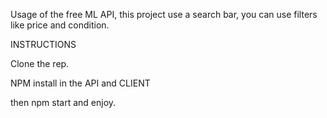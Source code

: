 

Usage of the free ML API, this project use a search bar, you can use filters like price and condition.


INSTRUCTIONS 


Clone the rep.

NPM install in the API and CLIENT

then npm start and enjoy. 
